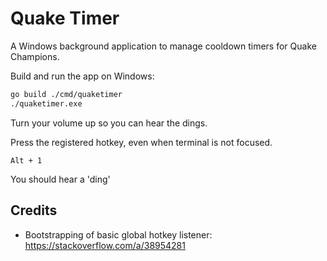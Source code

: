 # Quake Timer

A Windows background application to manage cooldown timers for Quake Champions.

Build and run the app on Windows:

```sh
go build ./cmd/quaketimer
./quaketimer.exe
```

Turn your volume up so you can hear the dings.

Press the registered hotkey, even when terminal is not focused.

`Alt + 1`

You should hear a 'ding'

## Credits

- Bootstrapping of basic global hotkey listener: https://stackoverflow.com/a/38954281
